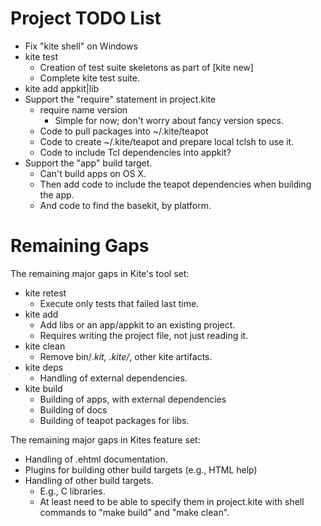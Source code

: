 # Project TODO List

* Fix "kite shell" on Windows
* kite test
  * Creation of test suite skeletons as part of [kite new]
  * Complete kite test suite.
* kite add appkit|lib
* Support the "require" statement in project.kite
  * require name version
    * Simple for now; don't worry about fancy version specs.
  * Code to pull packages into ~/.kite/teapot
  * Code to create ~/.kite/teapot and prepare local tclsh to use it.
  * Code to include Tcl dependencies into appkit?
* Support the "app" build target.
  * Can't build apps on OS X.
  * Then add code to include the teapot dependencies when building the app.
  * And code to find the basekit, by platform.

# Remaining Gaps #

The remaining major gaps in Kite's tool set:

* kite retest
  * Execute only tests that failed last time.
* kite add
  * Add libs or an app/appkit to an existing project.
  * Requires writing the project file, not just reading it.
* kite clean
  * Remove bin/*.kit, .kite/*, other kite artifacts.
* kite deps
  * Handling of external dependencies.
* kite build
  * Building of apps, with external dependencies
  * Building of docs
  * Building of teapot packages for libs.

The remaining major gaps in Kites feature set:

* Handling of .ehtml documentation.
* Plugins for building other build targets (e.g., HTML help)
* Handling of other build targets.
  * E.g., C libraries.
  * At least need to be able to specify them in project.kite 
    with shell commands to "make build" and "make clean".
